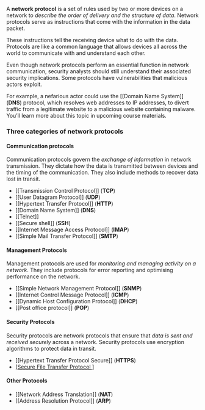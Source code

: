 
A **network protocol** is a set of rules used by two or more devices on a network to *describe the order of delivery and the structure of data*. Network protocols serve as instructions that come with the information in the data packet. 

These instructions tell the receiving device what to do with the data. Protocols are like a common language that allows devices all across the world to communicate with and understand each other.

Even though network protocols perform an essential function in network communication, security analysts should still understand their associated security implications. Some protocols have vulnerabilities that malicious actors exploit. 

For example, a nefarious actor could use the [[Domain Name System]] (**DNS**) protocol, which resolves web addresses to IP addresses, to divert traffic from a legitimate website to a malicious website containing malware. You’ll learn more about this topic in upcoming course materials. 

### Three categories of network protocols

#### Communication protocols

Communication protocols govern the *exchange of information* in network transmission. They dictate how the data is transmitted between devices and the timing of the communication. They also include methods to recover data lost in transit.

- [[Transmission Control Protocol]] (**TCP**) 
- [[User Datagram Protocol]] (**UDP**)
- [[Hypertext Transfer Protocol]] (**HTTP**)
- [[Domain Name System]] (**DNS**) 
- [[Telnet]]
- [[Secure shell]] (**SSH**)
- [[Internet Message Access Protocol]] (**IMAP**)
- [[Simple Mail Transfer Protocol]] (**SMTP**)
#### Management Protocols

Management protocols are used for *monitoring and managing activity on a network*. They include protocols for error reporting and optimising performance on the network.

- [[Simple Network Management Protocol]] (**SNMP**)
- [[Internet Control Message Protocol]] (**ICMP**)
- [[Dynamic Host Configuration Protocol]] (**DHCP**)
- [[Post office protocol]] (**POP**)

#### Security Protocols

Security protocols are network protocols that ensure that *data is sent and received securely* across a network. Security protocols use encryption algorithms to protect data in transit.

- [[Hypertext Transfer Protocol Secure]] (**HTTPS**)
- [[Secure File Transfer Protocol ]](**SFTP**)

#### Other Protocols

- [[Network Address Translation]] (**NAT**)
- [[Address Resolution Protocol]] (**ARP**)
